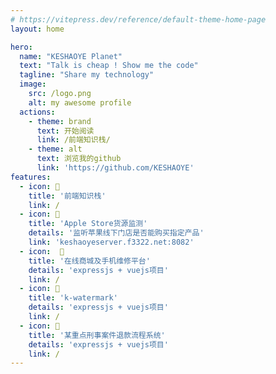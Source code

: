 ```yaml
---
# https://vitepress.dev/reference/default-theme-home-page
layout: home

hero:
  name: "KESHAOYE Planet"
  text: "Talk is cheap ! Show me the code"
  tagline: "Share my technology"
  image:
    src: /logo.png
    alt: my awesome profile
  actions:
    - theme: brand
      text: 开始阅读
      link: /前端知识栈/
    - theme: alt
      text: 浏览我的github
      link: 'https://github.com/KESHAOYE'
features:
  - icon: 📕
    title: '前端知识栈'
    link: /
  - icon: 📱
    title: 'Apple Store货源监测'
    details: '监听苹果线下门店是否能购买指定产品'
    link: 'keshaoyeserver.f3322.net:8082'
  - icon:  🏪
    title: '在线商城及手机维修平台'
    details: 'expressjs + vuejs项目'
    link: /
  - icon: 🧩
    title: 'k-watermark'
    details: 'expressjs + vuejs项目'
    link: /
  - icon: 👮
    title: '某重点刑事案件退款流程系统'
    details: 'expressjs + vuejs项目'
    link: /
---
```


